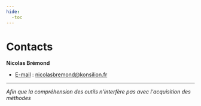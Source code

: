 ```yaml
---
hide:
  -toc
---
```


# Contacts


**Nicolas Brémond**

* <u>E-mail</u> : nicolasbremond@konsilion.fr

---

*Afin que la compréhension des outils n'interfère pas avec l'acquisition des méthodes*

<style>
  .md-content__button {
    display: none;
  }
</style>